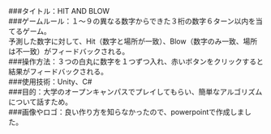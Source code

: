 ###タイトル：HIT AND BLOW<br>
###ゲームルール：１～９の異なる数字からできた３桁の数字６ターン以内を当てるゲーム。<br>予測した数字に対して、Hit（数字と場所が一致）、Blow（数字のみ一致、場所は不一致）がフィードバックされる。<br>
###操作方法：３つの白丸に数字を１つずつ入れ、赤いボタンをクリックすると結果がフィードバックされる。<br>
###使用技術：Unity、C#<br>
###目的：大学のオープンキャンパスでプレイしてもらい、簡単なアルゴリズムについて話すため。<br>
###画像やロゴ：良い作り方を知らなかったので、powerpointで作成しました。<br>

